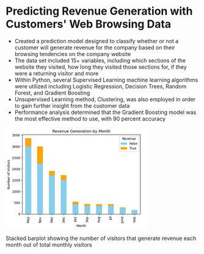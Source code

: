 # Predicting Revenue Generation with Customers' Web Browsing Data
* Created a prediction model designed to classify whether or not a customer will generate revenue for the company based on their browsing tendencies on the company website
* The data set included 15+ variables, including which sections of the website they visited, how long they visited those sections for, if they were a returning visitor and more
* Within Python, several Supervised Learning machine learning algorithms were utilized including Logistic Regression, Decision Trees, Random Forest, and Gradient Boosting
* Unsupervised Learning method, Clustering, was also employed in order to gain further insight from the customer data
* Performance analysis determined that the Gradient Boosting model was the most effective method to use, with 90 percent accuracy 

![](https://github.com/jgmonteirohub/Classifying-Revenue-Generating-Online-Shoppers/blob/master/revenuebymonth.PNG)

Stacked barplot showing the number of visitors that generate revenue each month out of total monthly visitors
